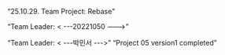“25.10.29. Team Project: Rebase"

“Team Leader: < ---20221050 --->”

“Team Leader: < ---박민서 --->”
 “Project 05 version1 completed”

